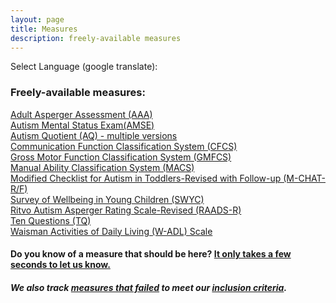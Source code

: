 ```yaml
---
layout: page
title: Measures
description: freely-available measures
---
```


Select Language (google translate):  

<div id="google_translate_element"></div><script type="text/javascript">
function googleTranslateElementInit() {
  new google.translate.TranslateElement({pageLanguage: 'en', layout: google.translate.TranslateElement.InlineLayout.SIMPLE, gaTrack: true, gaId: 'UA-64320648-1'}, 'google_translate_element');
}
</script><script type="text/javascript" src="//translate.google.com/translate_a/element.js?cb=googleTranslateElementInit"></script>  

### Freely-available measures:  
[Adult Asperger Assessment (AAA)](http://disabilitymeasures.org/aaa)  
[Autism Mental Status Exam(AMSE)](http://disabilitymeasures.org/amse)  
[Autism Quotient (AQ) - multiple versions](http://disabilitymeasures.org/aq)  
[Communication Function Classification System (CFCS)](http://disabilitymeasures.org/cfcs)  
[Gross Motor Function Classification System (GMFCS)](http://disabilitymeasures.org/gmfcs)  
[Manual Ability Classification System (MACS)](http://disabilitymeasures.org/macs/)  
[Modified Checklist for Autism in Toddlers-Revised with Follow-up (M-CHAT-R/F)](http://disabilitymeasures.org/raads-r)  
[Survey of Wellbeing in Young Children (SWYC)](http://disabilitymeasures.org/swyc)  
[Ritvo Autism Asperger Rating Scale-Revised (RAADS-R)](http://disabilitymeasures.org/raads-r)  
[Ten Questions (TQ)](http://disabilitymeasures.org/tenquestions)  
[Waisman Activities of Daily Living (W-ADL) Scale](http://disabilitymeasures.org/w-adl)

#### Do you know of a measure that should be here? [It only takes a few seconds to let us know.](http://disabilitymeasures.org/contribute)

##### We also track [measures that failed](http://disabilitymeasures.org/pages/donotqualify.html) to meet our [inclusion criteria](http://disabilitymeasures.org/criteria).

